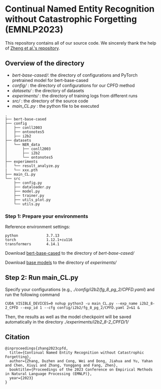 # Continual Named Entity Recognition without Catastrophic Forgetting (EMNLP2023)

This repository contains all of our source code. We sincerely thank the help of [Zheng et al.'s repository](https://github.com/zzz47zzz/CFNER).

## Overview of the directory
- *bert-base-cased/*: the directory of configurations and PyTorch pretrained model for bert-base-cased
- *config/* : the directory of configurations for our CPFD method
- *datasets/* : the directory of datasets
- *experiments/* : the directory of training logs from different runs
- *src/* : the directory of the source code
- *main_CL.py* : the python file to be executed
```
.
├── bert-base-cased
├── config
│   ├── conll2003
│   ├── ontonotes5
│   ├── i2b2
├── datasets
│   └── NER_data
│       ├── conll2003
│       ├── i2b2
│       └── ontonotes5
├── experiments
│   └── result_analyze.py
|   └── xxx.pth
├── main_CL.py
└── src
    ├── config.py
    ├── dataloader.py
    ├── model.py
    ├── trainer.py
    ├── utils_plot.py
    └── utils.py
```

### Step 1: Prepare your environments
Reference environment settings:
```
python             3.7.13
torch              1.12.1+cu116
transformers       4.14.1
```

Download [bert-base-cased](https://huggingface.co/bert-base-cased/tree/main) to the directory of *bert-base-cased/*

Download [base models](https://drive.google.com/file/d/1FMBVDbyYrPHAnek8MWL-cjG7YVnTVZ5I/view?usp=sharing) to the directory of *experiments/*

## Step 2: Run main_CL.py
Specify your configurations (e.g., *./config/i2b2/fg_8_pg_2/CPFD.yaml*) and run the following command 
```
CUDA_VISIBLE_DEVICES=0 nohup python3 -u main_CL.py --exp_name i2b2_8-2_CPFD --exp_id 1 --cfg config/i2b2/fg_8_pg_2/CPFD.yaml 2>&1 &
```
Then, the results as well as the model checkpoint will be saved automatically in the directory *./experiments/i2b2_8-2_CPFD/1/* 



## Citation

```
@inproceedings{zhang2023cpfd,
  title={Continual Named Entity Recognition without Catastrophic Forgetting},
  author={Zhang, Duzhen and Cong, Wei and Dong, Jiahua and Yu, Yahan and Chen, Xiuyi and Zhang, Yonggang and Fang, Zhen},
  booktitle={Proceedings of the 2023 Conference on Empirical Methods in Natural Language Processing (EMNLP)},
  year={2023}
}
```
